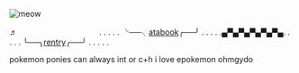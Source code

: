 
![meow](https://i.postimg.cc/x1gYgNCL/Zonder-titel14-20240722212730.png)

♬    ㅤㅤㅤㅤㅤㅤㅤㅤㅤㅤㅤ. . . . . ╰──╮[atabook](https://johto.atabook.org/)╭──╯ . . . . .▄▀▄▀▄▀▄▀▄▀▄. . . . . ╰──╮[rentry](https://rentry.co/silverpokespe)╭──╯ . . . . .

pokemon ponies can always int or c+h i love epokemon ohmgydo
